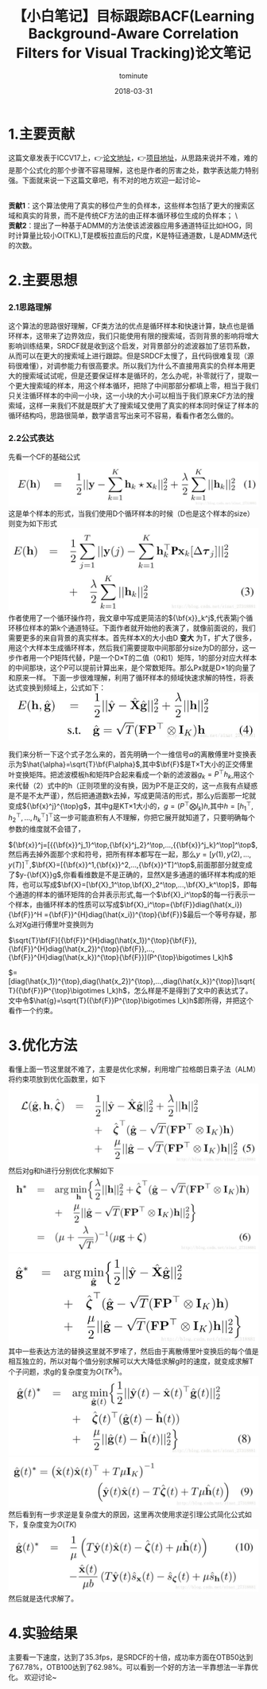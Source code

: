 ﻿---
layout:     post
title:      【小白笔记】目标跟踪BACF(Learning Background-Aware Correlation Filters for Visual Tracking)论文笔记
date:       2018-03-31
author:     tominute
header-img: img/post-bg-desk.jpg
catalog: true
tags:
    - Tracking
---

# 1.主要贡献
这篇文章发表于ICCV17上，👉[论文地址](http://openaccess.thecvf.com/content_ICCV_2017/papers/Galoogahi_Learning_Background-Aware_Correlation_ICCV_2017_paper.pdf)，👉[项目地址](http://www.hamedkiani.com/bacf.html)，从思路来说并不难，难的是那个公式化的那个步骤不容易理解，这也是作者的厉害之处，数学表达能力特别强。下面就来说一下这篇文章吧，有不对的地方欢迎一起讨论~ 

<br />**贡献1**：这个算法使用了真实的移位产生的负样本，这些样本包括了更大的搜索区域和真实的背景，而不是传统CF方法的由正样本循环移位生成的负样本；  \\
<br />**贡献2**：提出了一种基于ADMM的方法使该滤波器应用多通道特征比如HOG，同时计算量比较小O(TKL),T是模板拉直后的尺度，K是特征通道数，L是ADMM迭代的次数。
# 2.主要思想
### 2.1思路理解
这个算法的思路很好理解，CF类方法的优点是循环样本和快速计算，缺点也是循环样本，这带来了边界效应，我们只能使用有限的搜索域，否则背景的影响将增大影响训练结果，SRDCF就是收到这个启发，对背景部分的滤波器加了惩罚系数，从而可以在更大的搜索域上进行跟踪。但是SRDCF太慢了，且代码很难复现（源码很难懂），对调参能力有很高要求。所以我们为什么不直接用真实的负样本用更大的搜索域试试呢，但是还要保证样本是循环的，怎么办呢，补零就行了，提取一个更大搜索域的样本，用这个样本循环，把除了中间那部分都填上零，相当于我们只关注循环样本的中间一小块，这一小块的大小可以相当于我们原来CF方法的搜索域，这样一来我们不就是既扩大了搜索域又使用了真实的样本同时保证了样本的循环结构吗，思路很简单，数学语言写出来可不容易，看看作者怎么做的。  
 
### 2.2公式表达
先看一个CF的基础公式
 ![图一](/img/20180331/1.jpg) 
这是单个样本的形式，当我们使用D个循环样本的时候（D也是这个样本的size）则变为如下形式
![图二](/img/20180331/2.jpg)
作者使用了一个循环操作符，我文章中写成更简洁的${\bf{x}}_k^j$,代表第j个循环移位样本的第k个通道特征。下面作者就开始他的表演了，就像前面说的，我们需要更多的来自背景的真实样本。首先样本X的大小由D **变大** 为T，扩大了很多，用这个大样本生成循环样本，然后我们需要提取中间那部分size为D的部分，这一步作者用一个P矩阵代替，P是一个D×T的二值（0和1）矩阵，1的部分对应大样本的中间那块，这个P可以提前计算出来，是个常数矩阵。那么Px就是D×1的向量了和原来一样。
下面一步很难理解，利用了循环样本的频域快速求解的特性，将表达式变换到频域上，公式如下：
![图三](/img/20180331/3.jpg)

我们来分析一下这个式子怎么来的，首先明确一个一维信号$\alpha$的离散傅里叶变换表示为$\hat{\alpha}=\sqrt{T}\bf{F\alpha}$,其中$\bf{F}$是T×T大小的正交傅里叶变换矩阵。把滤波模板h和矩阵P合起来看成一个新的滤波器$g_k=P^{\top}h_k$,用这个来代替（2）式中的h（正则项里的没有换，因为P不是正交的，这一点我有点疑惑是不是不太严谨），然后把通道数k去掉，写成更简洁的形式，那么y后面那一坨就变成${\bf{x}^j}^{\top}g$，其中g是KT×1大小的，$g=(P^{\top}\bigotimes I_k)h$,其中$h=[h_1^\top,h_2^\top,...,h_k^\top]^{\top}$这一步可能直积有人不理解，你把它展开就知道了，只要明确每个参数的维度就不会错了，

${\bf{x}}^j=[{{\bf{x}}^j_1}^\top,{\bf{x}^j_2}^\top,...,{{\bf{x}}^j_k}^\top]^\top$,然后再去掉外面那个求和符号，把所有样本都写在一起，那么$y=[y(1),y(2),...,y(T)]^\top$,$\bf{X}=[{\bf{x}}^1,{\bf{x}}^2,...,{\bf{x}}^T]^\top$,前面那部分就变成了$y-{\bf{X}}g$,你看看维数是不是正确的，显然X是多通道的循环样本构成的矩阵，也可以写成$\bf{X}=[\bf{X}_1^\top,\bf{X}_2^\top,...,\bf{X}_k^\top]$，即每个通道的样本的循环矩阵的合并表示形式,每一个$\bf{X}_i^\top$的每一行表示一个样本，由循环样本的性质可以写成$\bf{X}_i^\top={\bf{F}}diag(\hat{x_i}){\bf{F}}^H ={\bf{F}}^{H}diag(\hat{x_i})^{\top}{\bf{F}}$最后一个等号存疑，那么对Xg进行傅里叶变换则为

$\sqrt{T}\bf{F}[{\bf{F}}^{H}diag(\hat{x_1})^{\top}{\bf{F}},{\bf{F}}^{H}diag(\hat{x_2})^{\top}{\bf{F}},...,{\bf{F}}^{H}diag(\hat{x_k})^{\top}{\bf{F}}](P^{\top}\bigotimes I_k)h$

$=[diag(\hat{x_1})^{\top},diag(\hat{x_2})^{\top},...,diag(\hat{x_k})^{\top}]\sqrt{T}({\bf{F}}P^{\top}\bigotimes I_k)h$，怎么样是不是得到了文中的表达式了。文中令$\hat{g}=\sqrt{T}({\bf{F}}P^{\top}\bigotimes I_k)h$即所得，并把这个看作一个约束。

# 3.优化方法
看懂上面一节这里就不难了，主要是优化求解，利用增广拉格朗日乘子法（ALM）将约束项放到优化函数里，如下
![图四](/img/20180331/4.jpg)
然后对g和h进行分别优化求解如下
![5](/img/20180331/5.jpg)
![6](/img/20180331/6.jpg)
其中一些表达方法的替换这里就不罗嗦了，然后由于离散傅里叶变换后的每个值是相互独立的，所以对每个值分别求解可以大大降低求解g时的速度，就变成求解T个子问题，求g的复杂度变为$O(TK^3)$。
![7](/img/20180331/7.jpg)
![图八](/img/20180331/8.jpg)
然后看到有一步求逆是复杂度大的原因，这里再次使用求逆引理公式简化公式如下，复杂度变为$O(TK)$
![图九](/img/20180331/9.jpg)
然后就是迭代求解了。

# 4.实验结果
主要看一下速度，达到了35.3fps，是SRDCF的十倍，成功率方面在OTB50达到了67.78%，OTB100达到了62.98%。可以看到一个好的方法一半靠想法一半靠优化。
欢迎讨论~




